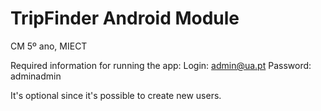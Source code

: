 # TripFinder Android Module

CM 5º ano, MIECT

Required information for running the app:
Login: admin@ua.pt
Password: adminadmin

It's optional since it's possible to create new users.
